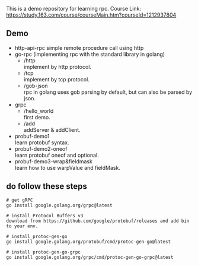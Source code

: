 This is a demo repository for learning rpc.
Course Link: https://study.163.com/course/courseMain.htm?courseId=1212937804
## Demo
+ http-api-rpc 
    simple remote procedure call using http
+ go-rpc (implementing rpc with the standard library in golang)
    + /http  
        implement by http protocol.
    + /tcp  
        implement by tcp protocol.
    + /gob-json  
        rpc in golang uses gob parsing by default, but can also be parsed by json.
+ grpc
    + /hello_world  
        first demo.
    + /add  
        addServer & addClient.
+ probuf-demo1  
    learn protobuf syntax.
+ probuf-demo2-oneof  
    learn protobuf oneof and optional.
+ probuf-demo3-wrap&fieldmask  
    learn how to use warpValue and fieldMask.

## do follow these steps
```
# get gRPC 
go install google.golang.org/grpc@latest

# install Protocol Buffers v3
download from https://github.com/google/protobuf/releases and add bin to your env.

# install protoc-gen-go
go install google.golang.org/protobuf/cmd/protoc-gen-go@latest

# install protoc-gen-go-grpc
go install google.golang.org/grpc/cmd/protoc-gen-go-grpc@latest
```
